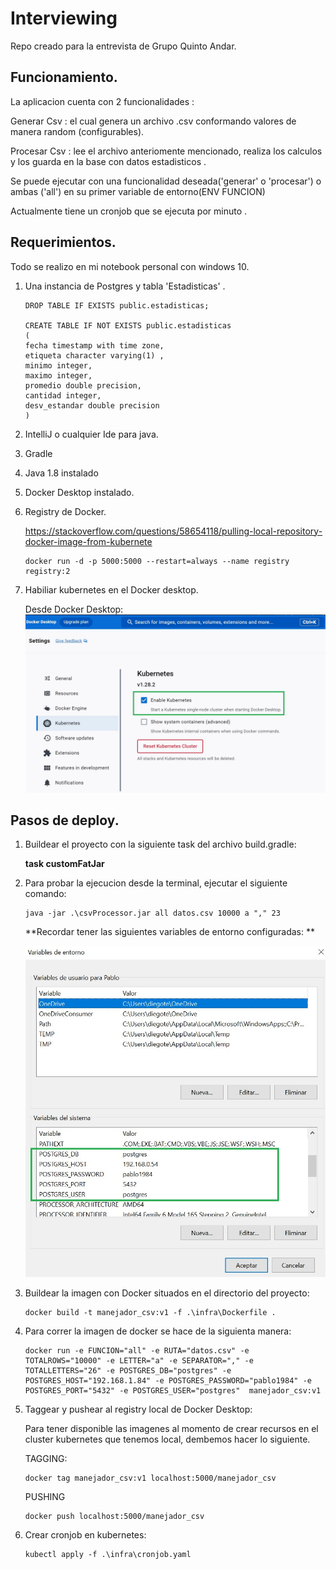 # Interviewing
Repo creado para la entrevista de Grupo Quinto Andar.

## Funcionamiento.
La aplicacion cuenta con 2 funcionalidades :

Generar Csv  : el cual genera un archivo .csv conformando valores de manera random (configurables).

Procesar Csv : lee el archivo anteriomente mencionado, realiza los calculos y los guarda en la base con datos estadisticos .

Se puede ejecutar con una funcionalidad deseada('generar' o 'procesar') o ambas ('all') en su primer variable de entorno(ENV FUNCION)

Actualmente tiene un cronjob que se ejecuta por minuto .

## Requerimientos.
Todo se realizo en mi notebook personal con windows 10. 
1. Una instancia de Postgres y tabla 'Estadisticas' .

          
       DROP TABLE IF EXISTS public.estadisticas;
          
       CREATE TABLE IF NOT EXISTS public.estadisticas
       (
       fecha timestamp with time zone,
       etiqueta character varying(1) ,
       minimo integer,
       maximo integer,
       promedio double precision,
       cantidad integer,
       desv_estandar double precision
       )

2. IntelliJ o cualquier Ide para java.
3. Gradle
4. Java 1.8 instalado 
5. Docker Desktop instalado. 
6. Registry de Docker.
   
   https://stackoverflow.com/questions/58654118/pulling-local-repository-docker-image-from-kubernete

   
       docker run -d -p 5000:5000 --restart=always --name registry registry:2

7. Habiliar kubernetes en el Docker desktop.
   
   Desde Docker Desktop:
   ![Variables de Entorno](img/habilitar_kubernetes.jpg)





## Pasos de deploy. 
1. Buildear el proyecto con la siguiente task del archivo build.gradle: 
   
   **task customFatJar**


2. Para probar la ejecucion desde la terminal, ejecutar el siguiente comando:

   
       java -jar .\csvProcessor.jar all datos.csv 10000 a "," 23

   **Recordar tener las siguientes variables de entorno configuradas: **

   ![Variables de Entorno](img/variables_entornos.jpg)


3. Buildear la imagen con Docker situados en el directorio del proyecto:

      
       docker build -t manejador_csv:v1 -f .\infra\Dockerfile .


4. Para correr la imagen de docker se hace de la siguienta manera:

      
       docker run -e FUNCION="all" -e RUTA="datos.csv" -e TOTALROWS="10000" -e LETTER="a" -e SEPARATOR="," -e TOTALLETTERS="26" -e POSTGRES_DB="postgres" -e POSTGRES_HOST="192.168.1.84" -e POSTGRES_PASSWORD="pablo1984" -e POSTGRES_PORT="5432" -e POSTGRES_USER="postgres"  manejador_csv:v1


5. Taggear y pushear al registry local de Docker Desktop:
   
   Para tener disponible las imagenes al momento de crear recursos en el cluster kubernetes que tenemos local, dembemos hacer lo siguiente. 
   
   
   TAGGING:


       docker tag manejador_csv:v1 localhost:5000/manejador_csv


   PUSHING


       docker push localhost:5000/manejador_csv


6. Crear cronjob en kubernetes:


       kubectl apply -f .\infra\cronjob.yaml